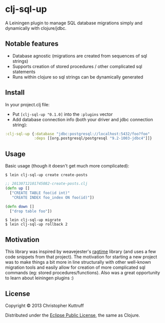 # clj-sql-up
A Leiningen plugin to manage SQL database migrations simply and dynamically with clojure/jdbc.

## Notable features
* Database agnostic (migrations are created from sequences of sql strings)
* Supports creation of stored procedures / other complicated sql statements
* Runs within clojure so sql strings can be dynamically generated

## Install
In your project.clj file:
* Put `[clj-sql-up "0.1.0]` into the `:plugins` vector 
* Add database connection info (both your driver and jdbc connection string):
```clojure
:clj-sql-up {:database "jdbc:postgresql://localhost:5432/foo?foo"
             :deps [[org.postgresql/postgresql "9.2-1003-jdbc4"]]}
```

## Usage
Basic usage (though it doesn't get much more complicated):

    $ lein clj-sql-up create create-posts

```clojure
;; 20130712101745082-create-posts.clj
(defn up []
  ["CREATE TABLE foo(id int)"
   "CREATE INDEX foo_index ON foo(id)"])

(defn down []
  ["drop table foo"])
```
	$ lein clj-sql-up migrate
    $ lein clj-sql-up rollback 2

## Motivation
This library was inspired by weavejester's [ragtime](https://github.com/weavejester/ragtime/) library (and uses a few code snippets from that project).  The motivation for starting a new project was to make things a bit more in line structurally with other well-known migration tools and easily allow for creation of more complicated sql commands (eg: stored procedures/functions).  Also was a great opportunity to learn about leiningen plugins :)

## License
Copyright © 2013 Christopher Kuttruff

Distributed under the [Eclipse Public License](http://www.eclipse.org/legal/epl-v10.html), the same as Clojure.
